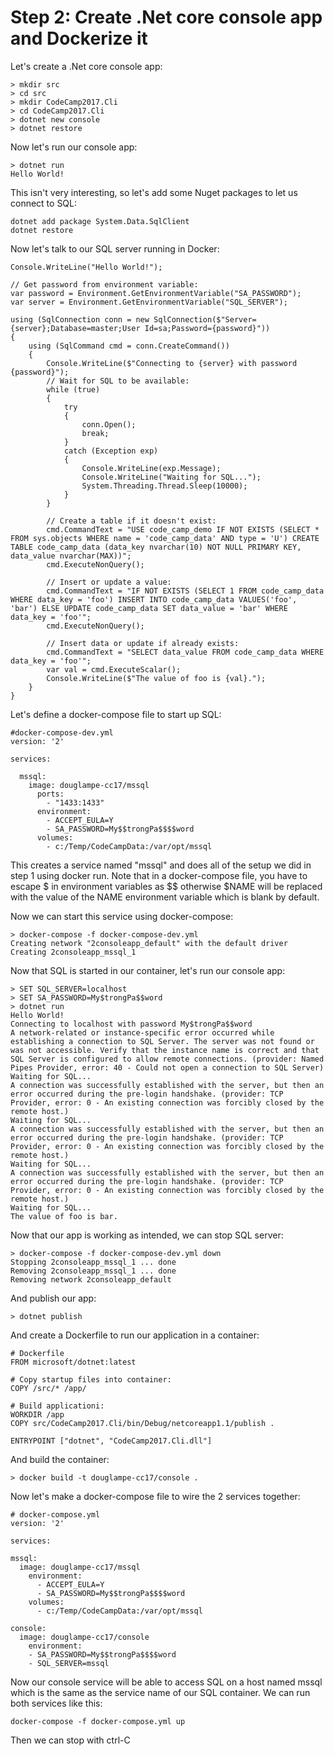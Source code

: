 # Step 2: Create .Net core console app and Dockerize it

Let's create a .Net core console app:

    > mkdir src
    > cd src
    > mkdir CodeCamp2017.Cli
    > cd CodeCamp2017.Cli
    > dotnet new console
    > dotnet restore

Now let's run our console app:

    > dotnet run
    Hello World!

This isn't very interesting, so let's add some Nuget packages to let us connect to SQL:

    dotnet add package System.Data.SqlClient
    dotnet restore

Now let's talk to our SQL server running in Docker:

    Console.WriteLine("Hello World!");

    // Get password from environment variable:
    var password = Environment.GetEnvironmentVariable("SA_PASSWORD");
    var server = Environment.GetEnvironmentVariable("SQL_SERVER");

    using (SqlConnection conn = new SqlConnection($"Server={server};Database=master;User Id=sa;Password={password}"))
    {
        using (SqlCommand cmd = conn.CreateCommand())
        {
            Console.WriteLine($"Connecting to {server} with password {password}");
            // Wait for SQL to be available:
            while (true)
            {
                try
                {
                    conn.Open();
                    break;
                }
                catch (Exception exp)
                {
                    Console.WriteLine(exp.Message);
                    Console.WriteLine("Waiting for SQL...");
                    System.Threading.Thread.Sleep(10000);
                }
            }

            // Create a table if it doesn't exist:
            cmd.CommandText = "USE code_camp_demo IF NOT EXISTS (SELECT * FROM sys.objects WHERE name = 'code_camp_data' AND type = 'U') CREATE TABLE code_camp_data (data_key nvarchar(10) NOT NULL PRIMARY KEY, data_value nvarchar(MAX))";
            cmd.ExecuteNonQuery();

            // Insert or update a value:
            cmd.CommandText = "IF NOT EXISTS (SELECT 1 FROM code_camp_data WHERE data_key = 'foo') INSERT INTO code_camp_data VALUES('foo', 'bar') ELSE UPDATE code_camp_data SET data_value = 'bar' WHERE data_key = 'foo'";
            cmd.ExecuteNonQuery();

            // Insert data or update if already exists:
            cmd.CommandText = "SELECT data_value FROM code_camp_data WHERE data_key = 'foo'";
            var val = cmd.ExecuteScalar();
            Console.WriteLine($"The value of foo is {val}.");
        }
    }

Let's define a docker-compose file to start up SQL:

    #docker-compose-dev.yml
    version: '2'

    services:

      mssql:
        image: douglampe-cc17/mssql
          ports:
            - "1433:1433"
          environment:
            - ACCEPT_EULA=Y
            - SA_PASSWORD=My$$trongPa$$$$word
          volumes:
            - c:/Temp/CodeCampData:/var/opt/mssql

This creates a service named "mssql" and does all of the setup we did in step 1 using docker run. Note that in a docker-compose file, you have to escape $ in environment variables as $$ otherwise $NAME will be replaced with the value of the NAME environment variable which is blank by default.

Now we can start this service using docker-compose:

    > docker-compose -f docker-compose-dev.yml
    Creating network "2consoleapp_default" with the default driver
    Creating 2consoleapp_mssql_1

Now that SQL is started in our container, let's run our console app:

    > SET SQL_SERVER=localhost
    > SET SA_PASSWORD=My$trongPa$$word
    > dotnet run
    Hello World!
    Connecting to localhost with password My$trongPa$$word
    A network-related or instance-specific error occurred while establishing a connection to SQL Server. The server was not found or was not accessible. Verify that the instance name is correct and that SQL Server is configured to allow remote connections. (provider: Named Pipes Provider, error: 40 - Could not open a connection to SQL Server)
    Waiting for SQL...
    A connection was successfully established with the server, but then an error occurred during the pre-login handshake. (provider: TCP Provider, error: 0 - An existing connection was forcibly closed by the remote host.)                                     
    Waiting for SQL...
    A connection was successfully established with the server, but then an error occurred during the pre-login handshake. (provider: TCP Provider, error: 0 - An existing connection was forcibly closed by the remote host.)                                     
    Waiting for SQL...
    A connection was successfully established with the server, but then an error occurred during the pre-login handshake. (provider: TCP Provider, error: 0 - An existing connection was forcibly closed by the remote host.)
    Waiting for SQL...
    The value of foo is bar.

Now that our app is working as intended, we can stop SQL server:

    > docker-compose -f docker-compose-dev.yml down
    Stopping 2consoleapp_mssql_1 ... done
    Removing 2consoleapp_mssql_1 ... done
    Removing network 2consoleapp_default

And publish our app:

    > dotnet publish

And create a Dockerfile to run our application in a container:

    # Dockerfile
    FROM microsoft/dotnet:latest

    # Copy startup files into container: 
    COPY /src/* /app/

    # Build applicationi:
    WORKDIR /app
    COPY src/CodeCamp2017.Cli/bin/Debug/netcoreapp1.1/publish .

    ENTRYPOINT ["dotnet", "CodeCamp2017.Cli.dll"]

And build the container:

    > docker build -t douglampe-cc17/console .

Now let's make a docker-compose file to wire the 2 services together:

    # docker-compose.yml
    version: '2'

    services:

    mssql:
      image: douglampe-cc17/mssql
        environment:
          - ACCEPT_EULA=Y
          - SA_PASSWORD=My$$trongPa$$$$word
        volumes:
          - c:/Temp/CodeCampData:/var/opt/mssql

    console:
      image: douglampe-cc17/console
        environment:
        - SA_PASSWORD=My$$trongPa$$$$word
        - SQL_SERVER=mssql

Now our console service will be able to access SQL on a host named mssql which is the same as the service name of our SQL container. We can run both services like this:

    docker-compose -f docker-compose.yml up

Then we can stop with ctrl-C